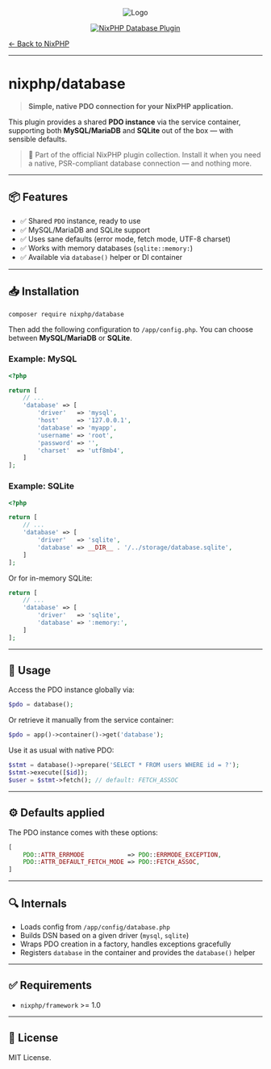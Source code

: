 <div style="text-align: center;">

![Logo](https://nixphp.github.io/docs/assets/nixphp-logo-small-square.png)

[![NixPHP Database Plugin](https://github.com/nixphp/database/actions/workflows/php.yml/badge.svg)](https://github.com/nixphp/database/actions/workflows/php.yml)

</div>

[← Back to NixPHP](https://github.com/nixphp/framework)

---

# nixphp/database

> **Simple, native PDO connection for your NixPHP application.**

This plugin provides a shared **PDO instance** via the service container,
supporting both **MySQL/MariaDB** and **SQLite** out of the box — with sensible defaults.

> 🧩 Part of the official NixPHP plugin collection.
> Install it when you need a native, PSR-compliant database connection — and nothing more.

---

## 📦 Features

* ✅ Shared `PDO` instance, ready to use
* ✅ MySQL/MariaDB and SQLite support
* ✅ Uses sane defaults (error mode, fetch mode, UTF-8 charset)
* ✅ Works with memory databases (`sqlite::memory:`)
* ✅ Available via `database()` helper or DI container

---

## 📥 Installation

```bash
composer require nixphp/database
```

Then add the following configuration to `/app/config.php`.
You can choose between **MySQL/MariaDB** or **SQLite**.

### Example: MySQL

```php
<?php

return [
    // ...
    'database' => [
        'driver'   => 'mysql',
        'host'     => '127.0.0.1',
        'database' => 'myapp',
        'username' => 'root',
        'password' => '',
        'charset'  => 'utf8mb4',
    ]
];
```

### Example: SQLite

```php
<?php

return [
    // ...
    'database' => [
        'driver'   => 'sqlite',
        'database' => __DIR__ . '/../storage/database.sqlite',
    ]
];
```

Or for in-memory SQLite:

```php
return [
    // ...
    'database' => [
        'driver'   => 'sqlite',
        'database' => ':memory:',
    ]
];
```

---

## 🚀 Usage

Access the PDO instance globally via:

```php
$pdo = database();
```

Or retrieve it manually from the service container:

```php
$pdo = app()->container()->get('database');
```

Use it as usual with native PDO:

```php
$stmt = database()->prepare('SELECT * FROM users WHERE id = ?');
$stmt->execute([$id]);
$user = $stmt->fetch(); // default: FETCH_ASSOC
```

---

## ⚙️ Defaults applied

The PDO instance comes with these options:

```php
[
    PDO::ATTR_ERRMODE            => PDO::ERRMODE_EXCEPTION,
    PDO::ATTR_DEFAULT_FETCH_MODE => PDO::FETCH_ASSOC,
]
```

---

## 🔍 Internals

* Loads config from `/app/config/database.php`
* Builds DSN based on a given driver (`mysql`, `sqlite`)
* Wraps PDO creation in a factory, handles exceptions gracefully
* Registers `database` in the container and provides the `database()` helper

---

## ✅ Requirements

* `nixphp/framework` >= 1.0

---

## 📄 License

MIT License.